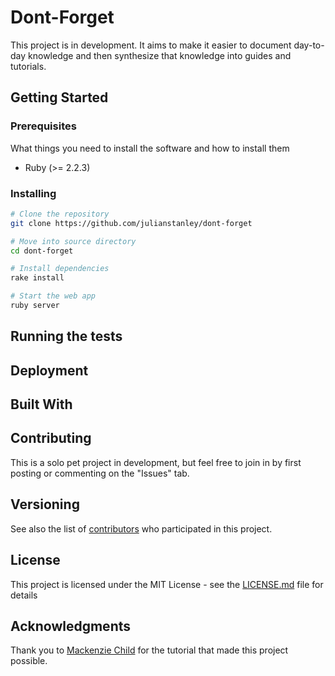 # Dont-Forget

This project is in development. It aims to make it easier to document day-to-day knowledge 
and then synthesize that knowledge into guides and tutorials. 

## Getting Started

### Prerequisites

What things you need to install the software and how to install them

* Ruby (>= 2.2.3)

### Installing

```bash
# Clone the repository
git clone https://github.com/julianstanley/dont-forget

# Move into source directory
cd dont-forget

# Install dependencies
rake install

# Start the web app
ruby server
```

## Running the tests

## Deployment


## Built With


## Contributing

This is a solo pet project in development, but feel free to join in by first posting or commenting on the "Issues" tab. 
## Versioning

See also the list of [contributors](https://github.com/your/project/contributors) who participated in this project.

## License

This project is licensed under the MIT License - see the [LICENSE.md](LICENSE.md) file for details

## Acknowledgments

Thank you to [Mackenzie Child](https://www.mackenziechild.me/) for the tutorial that made this project possible. 
